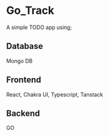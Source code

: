 # Go_Track
A simple TODO app using;
## Database
Mongo DB
## Frontend
React, Chakra UI, Typescript, Tanstack
## Backend
GO